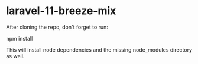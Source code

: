 # laravel-11-breeze-mix

After cloning the repo, don't forget to run:

npm install

This will install node dependencies and the missing node_modules directory as well.

